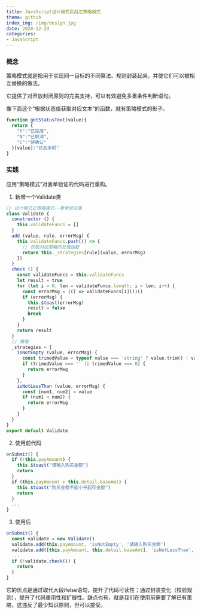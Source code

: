 ```yaml
---
title: JavaScript设计模式实战之策略模式
theme: github
index_img: /img/design.jpg
date: 2020-12-29
categories: 
- JavaScript
---
```

### 概念

策略模式就是把用于实现同一目标的不同算法、规则封装起来，并使它们可以被相互替换的做法。

它提供了对开放封闭原则的完美支持，可以有效避免多重条件判断语句。

像下面这个“根据状态值获取对应文本”的函数，就有策略模式的影子。

``` js
function getStatusText(value){
  return {
    "Y":"已完成",
    "N":"已取消",
    "C":"待确认"
  }[value]:"状态未明"
}
```

### 实践

应用“策略模式”对表单验证的代码进行重构。

1. 新增一个Validate类

``` js
// 设计模式之策略模式--表单验证类
class Validate {
  constructor () {
    this.validateFuncs = []
  }
  add (value, rule, errorMsg) {
    this.validateFuncs.push(() => {
      // 获取对应策略的处理函数
      return this._strategies[rule](value, errorMsg)
    })
  }
  check () {
    const validateFuncs = this.validateFuncs
    let result = true
    for (let i = 0, len = validateFuncs.length; i < len; i++) {
      const errorMsg = (() => validateFuncs[i]())()
      if (errorMsg) {
        this.$toast(errorMsg)
        result = false
        break
      }
    }
    return result
  }
  // 策略
  _strategies = {
    isNotEmpty (value, errorMsg) {
      const trimedValue = typeof value === 'string' ? value.trim() : value
      if (trimedValue === '' || trimedValue === 0) {
        return errorMsg
      }
    },
    isNotLessThan (value, errorMsg) {
      const [num1, num2] = value
      if (num1 < num2) {
        return errorMsg
      }
    }
  }
}
export default Validate
```

2. 使用前代码

``` js
onSubmit() {
  if (!this.payAmount) {
    this.$toast("请输入购买金额")
    return
  }
  if (this.payAmount > this.detail.baseAmt) {
    this.$toast("购买金额不能小于起存金额")
    return
  }
  ...
}
```

3. 使用后

``` js
onSubmit() {
  const validate = new Validate()
  validate.add(this.payAmount, 'isNotEmpty', '请输入购买金额')
  validate.add([this.payAmount, this.detail.baseAmt], 'isNotLessThan', '购买金额不能小于起存金额')
  ...
  if (!validate.check()) {
    return
  }
}
```

它的优点是通过取代大段ifelse语句，提升了代码可读性；通过封装变化（校验规则），提升了代码重用性和扩展性。缺点也有，就是我们在使用前需要了解已有策略，这违反了最少知识原则，但可以接受。